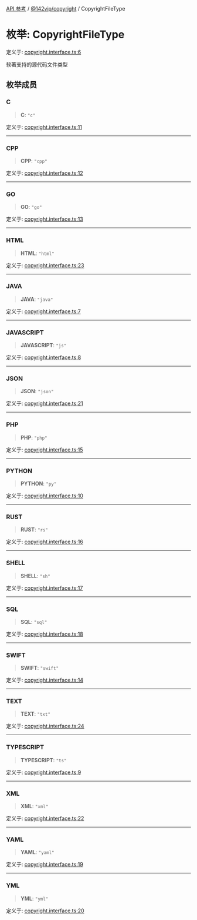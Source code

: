 [API 参考](../../../index.md) / [@142vip/copyright](../index.md) / CopyrightFileType

# 枚举: CopyrightFileType

定义于: [copyright.interface.ts:6](https://github.com/142vip/core-x/blob/67692efe75f30bef8a4893bf3d01dbe094be97e2/packages/copyright/src/copyright.interface.ts#L6)

软著支持的源代码文件类型

## 枚举成员

### C

> **C**: `"c"`

定义于: [copyright.interface.ts:11](https://github.com/142vip/core-x/blob/67692efe75f30bef8a4893bf3d01dbe094be97e2/packages/copyright/src/copyright.interface.ts#L11)

***

### CPP

> **CPP**: `"cpp"`

定义于: [copyright.interface.ts:12](https://github.com/142vip/core-x/blob/67692efe75f30bef8a4893bf3d01dbe094be97e2/packages/copyright/src/copyright.interface.ts#L12)

***

### GO

> **GO**: `"go"`

定义于: [copyright.interface.ts:13](https://github.com/142vip/core-x/blob/67692efe75f30bef8a4893bf3d01dbe094be97e2/packages/copyright/src/copyright.interface.ts#L13)

***

### HTML

> **HTML**: `"html"`

定义于: [copyright.interface.ts:23](https://github.com/142vip/core-x/blob/67692efe75f30bef8a4893bf3d01dbe094be97e2/packages/copyright/src/copyright.interface.ts#L23)

***

### JAVA

> **JAVA**: `"java"`

定义于: [copyright.interface.ts:7](https://github.com/142vip/core-x/blob/67692efe75f30bef8a4893bf3d01dbe094be97e2/packages/copyright/src/copyright.interface.ts#L7)

***

### JAVASCRIPT

> **JAVASCRIPT**: `"js"`

定义于: [copyright.interface.ts:8](https://github.com/142vip/core-x/blob/67692efe75f30bef8a4893bf3d01dbe094be97e2/packages/copyright/src/copyright.interface.ts#L8)

***

### JSON

> **JSON**: `"json"`

定义于: [copyright.interface.ts:21](https://github.com/142vip/core-x/blob/67692efe75f30bef8a4893bf3d01dbe094be97e2/packages/copyright/src/copyright.interface.ts#L21)

***

### PHP

> **PHP**: `"php"`

定义于: [copyright.interface.ts:15](https://github.com/142vip/core-x/blob/67692efe75f30bef8a4893bf3d01dbe094be97e2/packages/copyright/src/copyright.interface.ts#L15)

***

### PYTHON

> **PYTHON**: `"py"`

定义于: [copyright.interface.ts:10](https://github.com/142vip/core-x/blob/67692efe75f30bef8a4893bf3d01dbe094be97e2/packages/copyright/src/copyright.interface.ts#L10)

***

### RUST

> **RUST**: `"rs"`

定义于: [copyright.interface.ts:16](https://github.com/142vip/core-x/blob/67692efe75f30bef8a4893bf3d01dbe094be97e2/packages/copyright/src/copyright.interface.ts#L16)

***

### SHELL

> **SHELL**: `"sh"`

定义于: [copyright.interface.ts:17](https://github.com/142vip/core-x/blob/67692efe75f30bef8a4893bf3d01dbe094be97e2/packages/copyright/src/copyright.interface.ts#L17)

***

### SQL

> **SQL**: `"sql"`

定义于: [copyright.interface.ts:18](https://github.com/142vip/core-x/blob/67692efe75f30bef8a4893bf3d01dbe094be97e2/packages/copyright/src/copyright.interface.ts#L18)

***

### SWIFT

> **SWIFT**: `"swift"`

定义于: [copyright.interface.ts:14](https://github.com/142vip/core-x/blob/67692efe75f30bef8a4893bf3d01dbe094be97e2/packages/copyright/src/copyright.interface.ts#L14)

***

### TEXT

> **TEXT**: `"txt"`

定义于: [copyright.interface.ts:24](https://github.com/142vip/core-x/blob/67692efe75f30bef8a4893bf3d01dbe094be97e2/packages/copyright/src/copyright.interface.ts#L24)

***

### TYPESCRIPT

> **TYPESCRIPT**: `"ts"`

定义于: [copyright.interface.ts:9](https://github.com/142vip/core-x/blob/67692efe75f30bef8a4893bf3d01dbe094be97e2/packages/copyright/src/copyright.interface.ts#L9)

***

### XML

> **XML**: `"xml"`

定义于: [copyright.interface.ts:22](https://github.com/142vip/core-x/blob/67692efe75f30bef8a4893bf3d01dbe094be97e2/packages/copyright/src/copyright.interface.ts#L22)

***

### YAML

> **YAML**: `"yaml"`

定义于: [copyright.interface.ts:19](https://github.com/142vip/core-x/blob/67692efe75f30bef8a4893bf3d01dbe094be97e2/packages/copyright/src/copyright.interface.ts#L19)

***

### YML

> **YML**: `"yml"`

定义于: [copyright.interface.ts:20](https://github.com/142vip/core-x/blob/67692efe75f30bef8a4893bf3d01dbe094be97e2/packages/copyright/src/copyright.interface.ts#L20)
